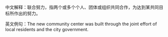 中文解释：联合努力，指两个或多个个人、团体或组织共同合作，为达到某共同目标所作出的努力。

英文例句：The new community center was built through the joint effort of local residents and the city government.